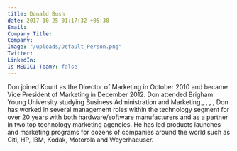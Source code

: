 ```yaml
---
title: Donald Bush
date: 2017-10-25 01:17:32 +05:30
Email: 
Company Title: 
Company: 
Image: "/uploads/Default_Person.png"
Twitter: 
LinkedIn: 
Is MEDICI Team?: false
---
```


Don joined Kount as the Director of Marketing in October 2010 and became Vice President of Marketing in December 2012. Don attended Brigham Young University studying Business Administration and Marketing., , , , Don has worked in several management roles within the technology segment for over 20 years with both hardware/software manufacturers and as a partner in two top technology marketing agencies. He has led products launches and marketing programs for dozens of companies around the world such as Citi, HP, IBM, Kodak, Motorola and Weyerhaeuser.